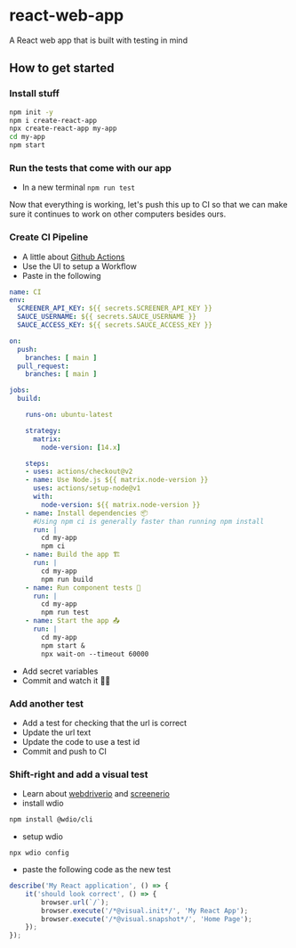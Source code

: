 # react-web-app
A React web app that is built with testing in mind

## How to get started

### Install stuff

```bash
npm init -y
npm i create-react-app
npx create-react-app my-app
cd my-app
npm start
```

### Run the tests that come with our app

* In a new terminal `npm run test`

Now that everything is working, let's push this up to CI so that we can make sure it continues to work on other computers besides ours.

### Create CI Pipeline

* A little about [Github Actions](https://github.com/features/actions)
* Use the UI to setup a Workflow
* Paste in the following

```yaml
name: CI
env:
  SCREENER_API_KEY: ${{ secrets.SCREENER_API_KEY }}
  SAUCE_USERNAME: ${{ secrets.SAUCE_USERNAME }}
  SAUCE_ACCESS_KEY: ${{ secrets.SAUCE_ACCESS_KEY }}

on:
  push:
    branches: [ main ]
  pull_request:
    branches: [ main ]

jobs:
  build:

    runs-on: ubuntu-latest

    strategy:
      matrix:
        node-version: [14.x]

    steps:
    - uses: actions/checkout@v2
    - name: Use Node.js ${{ matrix.node-version }}
      uses: actions/setup-node@v1
      with:
        node-version: ${{ matrix.node-version }}
    - name: Install dependencies 📦
      #Using npm ci is generally faster than running npm install
      run: |
        cd my-app
        npm ci
    - name: Build the app 🏗
      run: |
        cd my-app
        npm run build
    - name: Run component tests 🔸
      run: |
        cd my-app
        npm run test
    - name: Start the app 📤
      run: |
        cd my-app
        npm start &
        npx wait-on --timeout 60000
```
* Add secret variables
* Commit and watch it 🏃‍♀️

### Add another test

* Add a test for checking that the url is correct
* Update the url text
* Update the code to use a test id
* Commit and push to CI

### Shift-right and add a visual test

* Learn about [webdriverio](https://webdriver.io/docs/gettingstarted) and [screenerio](https://screener.io/)
* install wdio

```bash
npm install @wdio/cli
```

* setup wdio

`npx wdio config`

* paste the following code as the new test

```js
describe('My React application', () => {
    it('should look correct', () => {
        browser.url(`/`);
        browser.execute('/*@visual.init*/', 'My React App');
        browser.execute('/*@visual.snapshot*/', 'Home Page');
    });
});
```